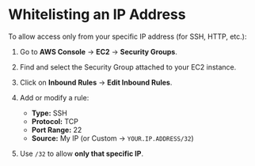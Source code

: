 # Whitelisting an IP Address

To allow access only from your specific IP address (for SSH, HTTP, etc.):

1. Go to **AWS Console** → **EC2** → **Security Groups**.
2. Find and select the Security Group attached to your EC2 instance.
3. Click on **Inbound Rules** → **Edit Inbound Rules**.
4. Add or modify a rule:
   - **Type:** SSH
   - **Protocol:** TCP
   - **Port Range:** 22
   - **Source:** My IP (or Custom → `YOUR.IP.ADDRESS/32`)

5. Use `/32` to allow **only that specific IP**.




